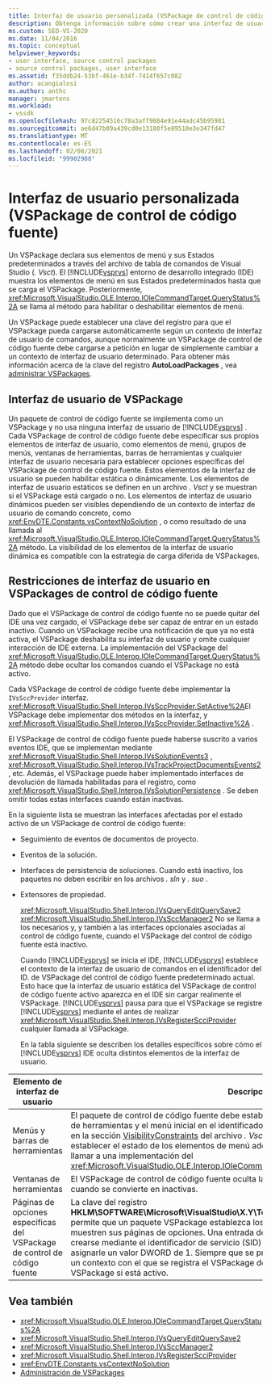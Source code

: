 ```yaml
---
title: Interfaz de usuario personalizada (VSPackage de control de código fuente) | Microsoft Docs
description: Obtenga información sobre cómo crear una interfaz de usuario (UI) personalizada en Visual Studio mediante un VSPackage de control de código fuente para especificar los elementos de la interfaz de usuario.
ms.custom: SEO-VS-2020
ms.date: 11/04/2016
ms.topic: conceptual
helpviewer_keywords:
- user interface, source control packages
- source control packages, user interface
ms.assetid: f35ddb24-53bf-461e-b34f-7414f657c082
author: acangialosi
ms.author: anthc
manager: jmartens
ms.workload:
- vssdk
ms.openlocfilehash: 97c82254516c78a3aff9884e91e44adc45b95981
ms.sourcegitcommit: ae6d47b09a439cd0e13180f5e89510e3e347fd47
ms.translationtype: MT
ms.contentlocale: es-ES
ms.lasthandoff: 02/08/2021
ms.locfileid: "99902988"
---
```

# <a name="custom-user-interface-source-control-vspackage"></a>Interfaz de usuario personalizada (VSPackage de control de código fuente)
Un VSPackage declara sus elementos de menú y sus Estados predeterminados a través del archivo de tabla de comandos de Visual Studio (*. Vsct*). El [!INCLUDE[vsprvs](../../code-quality/includes/vsprvs_md.md)] entorno de desarrollo integrado (IDE) muestra los elementos de menú en sus Estados predeterminados hasta que se carga el VSPackage. Posteriormente, <xref:Microsoft.VisualStudio.OLE.Interop.IOleCommandTarget.QueryStatus%2A> se llama al método para habilitar o deshabilitar elementos de menú.

 Un VSPackage puede establecer una clave del registro para que el VSPackage pueda cargarse automáticamente según un contexto de interfaz de usuario de comandos, aunque normalmente un VSPackage de control de código fuente debe cargarse a petición en lugar de simplemente cambiar a un contexto de interfaz de usuario determinado. Para obtener más información acerca de la clave del registro **AutoLoadPackages** , vea [administrar VSPackages](../../extensibility/managing-vspackages.md).

## <a name="vspackage-ui"></a>Interfaz de usuario de VSPackage
 Un paquete de control de código fuente se implementa como un VSPackage y no usa ninguna interfaz de usuario de [!INCLUDE[vsprvs](../../code-quality/includes/vsprvs_md.md)] . Cada VSPackage de control de código fuente debe especificar sus propios elementos de interfaz de usuario, como elementos de menú, grupos de menús, ventanas de herramientas, barras de herramientas y cualquier interfaz de usuario necesaria para establecer opciones específicas del VSPackage de control de código fuente. Estos elementos de la interfaz de usuario se pueden habilitar estática o dinámicamente. Los elementos de interfaz de usuario estáticos se definen en un archivo *. Vsct* y se muestran si el VSPackage está cargado o no. Los elementos de interfaz de usuario dinámicos pueden ser visibles dependiendo de un contexto de interfaz de usuario de comando concreto, como <xref:EnvDTE.Constants.vsContextNoSolution> , o como resultado de una llamada al <xref:Microsoft.VisualStudio.OLE.Interop.IOleCommandTarget.QueryStatus%2A> método. La visibilidad de los elementos de la interfaz de usuario dinámica es compatible con la estrategia de carga diferida de VSPackages.

## <a name="ui-constraints-on-source-control-vspackages"></a>Restricciones de interfaz de usuario en VSPackages de control de código fuente
 Dado que el VSPackage de control de código fuente no se puede quitar del IDE una vez cargado, el VSPackage debe ser capaz de entrar en un estado inactivo. Cuando un VSPackage recibe una notificación de que ya no está activa, el VSPackage deshabilita su interfaz de usuario y omite cualquier interacción de IDE externa. La implementación del VSPackage del <xref:Microsoft.VisualStudio.OLE.Interop.IOleCommandTarget.QueryStatus%2A> método debe ocultar los comandos cuando el VSPackage no está activo.

 Cada VSPackage de control de código fuente debe implementar la `IVsSccProvider` interfaz. <xref:Microsoft.VisualStudio.Shell.Interop.IVsSccProvider.SetActive%2A>El VSPackage debe implementar dos métodos en la interfaz, y <xref:Microsoft.VisualStudio.Shell.Interop.IVsSccProvider.SetInactive%2A> .

 El VSPackage de control de código fuente puede haberse suscrito a varios eventos IDE, que se implementan mediante <xref:Microsoft.VisualStudio.Shell.Interop.IVsSolutionEvents3> , <xref:Microsoft.VisualStudio.Shell.Interop.IVsTrackProjectDocumentsEvents2> , etc. Además, el VSPackage puede haber implementado interfaces de devolución de llamada habilitadas para el registro, como <xref:Microsoft.VisualStudio.Shell.Interop.IVsSolutionPersistence> . Se deben omitir todas estas interfaces cuando están inactivas.

 En la siguiente lista se muestran las interfaces afectadas por el estado activo de un VSPackage de control de código fuente:

- Seguimiento de eventos de documentos de proyecto.

- Eventos de la solución.

- Interfaces de persistencia de soluciones. Cuando está inactivo, los paquetes no deben escribir en los archivos *. sln* y *. suo* .

- Extensores de propiedad.

  <xref:Microsoft.VisualStudio.Shell.Interop.IVsQueryEditQuerySave2> <xref:Microsoft.VisualStudio.Shell.Interop.IVsSccManager2> No se llama a los necesarios y, y también a las interfaces opcionales asociadas al control de código fuente, cuando el VSPackage del control de código fuente está inactivo.

  Cuando [!INCLUDE[vsprvs](../../code-quality/includes/vsprvs_md.md)] se inicia el IDE, [!INCLUDE[vsprvs](../../code-quality/includes/vsprvs_md.md)] establece el contexto de la interfaz de usuario de comandos en el identificador del ID. de VSPackage del control de código fuente predeterminado actual. Esto hace que la interfaz de usuario estática del VSPackage de control de código fuente activo aparezca en el IDE sin cargar realmente el VSPackage. [!INCLUDE[vsprvs](../../code-quality/includes/vsprvs_md.md)] pausa para que el VSPackage se registre [!INCLUDE[vsprvs](../../code-quality/includes/vsprvs_md.md)] mediante el antes de realizar <xref:Microsoft.VisualStudio.Shell.Interop.IVsRegisterScciProvider> cualquier llamada al VSPackage.

  En la tabla siguiente se describen los detalles específicos sobre cómo el [!INCLUDE[vsprvs](../../code-quality/includes/vsprvs_md.md)] IDE oculta distintos elementos de la interfaz de usuario.

| Elemento de interfaz de usuario | Descripción |
| - | - |
| Menús y barras de herramientas | El paquete de control de código fuente debe establecer los Estados de visibilidad de la barra de herramientas y el menú inicial en el identificador del paquete de control de código fuente en la sección [VisibilityConstraints](../../extensibility/visibilityconstraints-element.md) del archivo *. Vsct* . Esto permite al [!INCLUDE[vsprvs](../../code-quality/includes/vsprvs_md.md)] IDE establecer el estado de los elementos de menú adecuadamente sin cargar el VSPackage y llamar a una implementación del <xref:Microsoft.VisualStudio.OLE.Interop.IOleCommandTarget.QueryStatus%2A> método. |
| Ventanas de herramientas | El VSPackage de control de código fuente oculta las ventanas de herramientas que posee cuando se convierte en inactivas. |
| Páginas de opciones específicas del VSPackage de control de código fuente | La clave del registro **HKLM\SOFTWARE\Microsoft\VisualStudio\X.Y\ToolsOptionsPages\VisibilityCmdUIContexts** permite que un paquete VSPackage establezca los contextos en los que es necesario que se muestren sus páginas de opciones. Una entrada del registro con esta clave tendría que crearse mediante el identificador de servicio (SID) del servicio de control de código fuente y asignarle un valor DWORD de 1. Siempre que se produce un evento de interfaz de usuario en un contexto con el que se registra el VSPackage de control de código fuente, se llamará al VSPackage si está activo. |

## <a name="see-also"></a>Vea también
- <xref:Microsoft.VisualStudio.OLE.Interop.IOleCommandTarget.QueryStatus%2A>
- <xref:Microsoft.VisualStudio.Shell.Interop.IVsQueryEditQuerySave2>
- <xref:Microsoft.VisualStudio.Shell.Interop.IVsSccManager2>
- <xref:Microsoft.VisualStudio.Shell.Interop.IVsRegisterScciProvider>
- <xref:EnvDTE.Constants.vsContextNoSolution>
- [Administración de VSPackages](../../extensibility/managing-vspackages.md)
